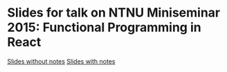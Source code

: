 # Slides for talk on NTNU Miniseminar 2015: Functional Programming in React

[Slides without notes](https://www.dropbox.com/s/ua43qionjm145ri/ntnu-miniseminar-2015-functional-ui.pdf?dl=0)  [Slides with notes](https://www.dropbox.com/s/2qsuly472tvhs1x/ntnu-miniseminar-2015-functional-ui-notes.pdf?dl=0)
